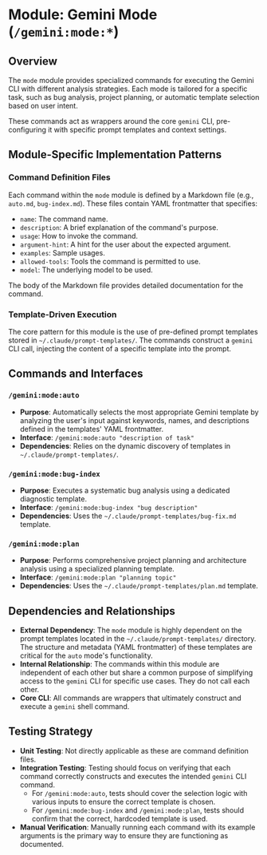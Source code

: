 # Module: Gemini Mode (`/gemini:mode:*`)

## Overview

The `mode` module provides specialized commands for executing the Gemini CLI with different analysis strategies. Each mode is tailored for a specific task, such as bug analysis, project planning, or automatic template selection based on user intent.

These commands act as wrappers around the core `gemini` CLI, pre-configuring it with specific prompt templates and context settings.

## Module-Specific Implementation Patterns

### Command Definition Files

Each command within the `mode` module is defined by a Markdown file (e.g., `auto.md`, `bug-index.md`). These files contain YAML frontmatter that specifies:
- `name`: The command name.
- `description`: A brief explanation of the command's purpose.
- `usage`: How to invoke the command.
- `argument-hint`: A hint for the user about the expected argument.
- `examples`: Sample usages.
- `allowed-tools`: Tools the command is permitted to use.
- `model`: The underlying model to be used.

The body of the Markdown file provides detailed documentation for the command.

### Template-Driven Execution

The core pattern for this module is the use of pre-defined prompt templates stored in `~/.claude/prompt-templates/`. The commands construct a `gemini` CLI call, injecting the content of a specific template into the prompt.

## Commands and Interfaces

### `/gemini:mode:auto`
- **Purpose**: Automatically selects the most appropriate Gemini template by analyzing the user's input against keywords, names, and descriptions defined in the templates' YAML frontmatter.
- **Interface**: `/gemini:mode:auto "description of task"`
- **Dependencies**: Relies on the dynamic discovery of templates in `~/.claude/prompt-templates/`.

### `/gemini:mode:bug-index`
- **Purpose**: Executes a systematic bug analysis using a dedicated diagnostic template.
- **Interface**: `/gemini:mode:bug-index "bug description"`
- **Dependencies**: Uses the `~/.claude/prompt-templates/bug-fix.md` template.

### `/gemini:mode:plan`
- **Purpose**: Performs comprehensive project planning and architecture analysis using a specialized planning template.
- **Interface**: `/gemini:mode:plan "planning topic"`
- **Dependencies**: Uses the `~/.claude/prompt-templates/plan.md` template.

## Dependencies and Relationships

- **External Dependency**: The `mode` module is highly dependent on the prompt templates located in the `~/.claude/prompt-templates/` directory. The structure and metadata (YAML frontmatter) of these templates are critical for the `auto` mode's functionality.
- **Internal Relationship**: The commands within this module are independent of each other but share a common purpose of simplifying access to the `gemini` CLI for specific use cases. They do not call each other.
- **Core CLI**: All commands are wrappers that ultimately construct and execute a `gemini` shell command.

## Testing Strategy

- **Unit Testing**: Not directly applicable as these are command definition files.
- **Integration Testing**: Testing should focus on verifying that each command correctly constructs and executes the intended `gemini` CLI command.
    - For `/gemini:mode:auto`, tests should cover the selection logic with various inputs to ensure the correct template is chosen.
    - For `/gemini:mode:bug-index` and `/gemini:mode:plan`, tests should confirm that the correct, hardcoded template is used.
- **Manual Verification**: Manually running each command with its example arguments is the primary way to ensure they are functioning as documented.
